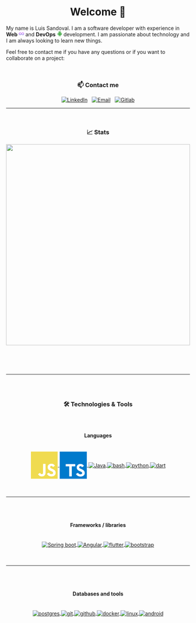 <h1 align="center">Welcome 👋</h1>

<p>
  My name is Luis Sandoval. I am a software developer with experience in <b>Web</b> <img style="width: 1em;" src="images/infinity.png"> and <b>DevOps</b> <img style="width: 1em;" src="images/android.png"> development. I am passionate about technology and I am always looking to learn new things.
  
Feel free to contact me if you have any questions or if you want to collaborate on a project:
</p>

<br>
<div align="center">

<h3>📫 Contact me</h2>


[![LinkedIn](https://img.shields.io/badge/linkedin-%230077B5.svg?style=for-the-badge&logo=linkedin&logoColor=white)](https://www.linkedin.com/in/lsandoval9/)
&nbsp;
[![Email](https://img.shields.io/badge/Email-0078D4?style=for-the-badge&logo=microsoft-outlook&logoColor=white)](mailto:lsandoval9_dev@outlook.com)
&nbsp;
[![Gitlab](https://img.shields.io/badge/gitlab-%23181717.svg?style=for-the-badge&logo=gitlab&logoColor=orange)](https://gitlab.com/lsandoval9)

</div>

***

<br/>
<h3 align="center">📈 Stats</h3>

<img height="550em" width="100%" align="center" src="https://github-readme-stats-seven-nu-20.vercel.app/api/top-langs/?username=lsandoval9&layout=donut-vertical&theme=material-palenight&count_private=true&exclude_repo=proyecto-cache&langs_count=10&hide=c++,c,cpp,cmake,html,shell,scss,css,vim%20script,vim%20snippet"/><br/><br/>


  <br/>
  <br/>
  
  ***
  <br/>
  <br/>
<h3 align="center">🛠️ Technologies & Tools</h3>
  <br/>
  <br/>
  <h4 align="center" style="margin-top: 10px">Languages</h4>
  <br/>
  <div align="center"> 
  <a href="https://developer.mozilla.org/en-US/docs/Web/JavaScript" target="_blank">
  <img style="inline" align="center" alt="Javascript" width="15%" src="https://raw.githubusercontent.com/devicons/devicon/master/icons/javascript/javascript-plain.svg">
  </a>
  <a href="https://www.typescriptlang.org/" target="_blank">
  <img align="center" alt="Typescript" width="15%" src="https://raw.githubusercontent.com/devicons/devicon/master/icons/typescript/typescript-plain.svg">
  </a>
  <a href="https://www.oracle.com/java/">
  <img style="width: 15%" align="center" alt="Java" src="https://cdn.jsdelivr.net/gh/devicons/devicon/icons/java/java-original.svg"> 
  </a>
  
  <a href="https://opensource.com/resources/what-bash">
    <img width="15%" align="center" src="https://cdn.jsdelivr.net/gh/devicons/devicon@latest/icons/bash/bash-original.svg" alt="bash"/>
  </a>
  <a href="https://www.python.org/about/">
    <img width="15%" align="center" src="https://cdn.jsdelivr.net/gh/devicons/devicon@latest/icons/python/python-original.svg" alt="python"/>
  </a>

  <a href="https://go.dev/solutions/case-studies">
    <img width="15%" align="center" src="https://cdn.jsdelivr.net/gh/devicons/devicon@latest/icons/go/go-original-wordmark.svg" alt="dart"/>
  </a>
</div>
<br/>
<br/>

***
<br/>
<br/>
<h4 align="center">Frameworks / libraries</h4>
<br/>
<div align="center">
  <a href="https://spring.io/why-spring" target="_blank">
<img align="center" alt="Spring boot" width="15%" src="https://cdn.jsdelivr.net/gh/devicons/devicon/icons/spring/spring-original-wordmark.svg">
  </a>
<a href="https://angular.io/" target="_blank" >
<img align="center" width="15%" alt="Angular" src="https://cdn.jsdelivr.net/gh/devicons/devicon/icons/angularjs/angularjs-plain.svg" />
  </a>
  <a href="https://flutter.dev/">
    <img align="center" width="15%" alt="flutter" src="https://cdn.jsdelivr.net/gh/devicons/devicon/icons/flutter/flutter-original.svg" />
  <a href="https://getbootstrap.com/">
    <img align="center" width="15%" alt="bootstrap" src="https://cdn.jsdelivr.net/gh/devicons/devicon/icons/bootstrap/bootstrap-plain-wordmark.svg" />

 </a>
</div>
<br/>
<br/>

***

<br/>
<br/>
<h4 align="center"> Databases and tools </h4>
  <br/>
<div align="center">
    <a href="https://www.postgresql.org/about/">
      <img align="center" width="15%" alt="postgres" src="https://cdn.jsdelivr.net/gh/devicons/devicon/icons/postgresql/postgresql-original-wordmark.svg" />
    </a>
    <a href="https://git-scm.com/">
      <img align="center" alt="git" width="15%" src="https://cdn.jsdelivr.net/gh/devicons/devicon/icons/git/git-plain-wordmark.svg" />
  </a>
  <a href="https://github.com/about">
    <img align="center" alt="github" width="15%" src="https://cdn.jsdelivr.net/gh/devicons/devicon/icons/github/github-original-wordmark.svg" />
  </a>
  <a href="https://www.docker.com/why-docker/">
    <img align="center" width="15%" alt="docker" src="https://cdn.jsdelivr.net/gh/devicons/devicon/icons/docker/docker-original-wordmark.svg" />
  </a>
  <a href="https://ubuntu.com/">
    <img align="center" width="15%" alt="linux" src="https://cdn.jsdelivr.net/gh/devicons/devicon/icons/linux/linux-original.svg" />
  </a>
  </a>
  <a href="https://www.android.com/intl/es_es/what-is-android/">
    <img align="center" width="15%" alt="android" src="https://cdn.jsdelivr.net/gh/devicons/devicon/icons/android/android-plain-wordmark.svg" />
  </a>
  <br/>
  <br/>
</div>
</div>

